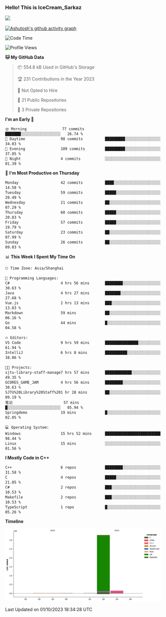 ### Hello! This is IceCream_Sarkaz

![](https://github-readme-stats.vercel.app/api?username=Huang-Yuhan&theme=dark)

[![Ashutosh's github activity graph](https://github-readme-activity-graph.vercel.app/graph?username=Huang-Yuhan&bg_color=000000&color=ffffff&line=c061cb&point=c64600&area=true&hide_border=true)](https://github.com/ashutosh00710/github-readme-activity-graph)


<!--START_SECTION:waka-->
![Code Time](http://img.shields.io/badge/Code%20Time-263%20hrs%2032%20mins-blue)

![Profile Views](http://img.shields.io/badge/Profile%20Views-3-blue)

**🐱 My GitHub Data** 

> 📦 554.8 kB Used in GitHub's Storage 
 > 
> 🏆 231 Contributions in the Year 2023
 > 
> 🚫 Not Opted to Hire
 > 
> 📜 21 Public Repositories 
 > 
> 🔑 3 Private Repositories 
 > 
**I'm an Early 🐤** 

```text
🌞 Morning                77 commits          ███████░░░░░░░░░░░░░░░░░░   26.74 % 
🌆 Daytime                98 commits          █████████░░░░░░░░░░░░░░░░   34.03 % 
🌃 Evening                109 commits         █████████░░░░░░░░░░░░░░░░   37.85 % 
🌙 Night                  4 commits           ░░░░░░░░░░░░░░░░░░░░░░░░░   01.39 % 
```
📅 **I'm Most Productive on Thursday** 

```text
Monday                   42 commits          ████░░░░░░░░░░░░░░░░░░░░░   14.58 % 
Tuesday                  59 commits          █████░░░░░░░░░░░░░░░░░░░░   20.49 % 
Wednesday                21 commits          ██░░░░░░░░░░░░░░░░░░░░░░░   07.29 % 
Thursday                 60 commits          █████░░░░░░░░░░░░░░░░░░░░   20.83 % 
Friday                   57 commits          █████░░░░░░░░░░░░░░░░░░░░   19.79 % 
Saturday                 23 commits          ██░░░░░░░░░░░░░░░░░░░░░░░   07.99 % 
Sunday                   26 commits          ██░░░░░░░░░░░░░░░░░░░░░░░   09.03 % 
```


📊 **This Week I Spent My Time On** 

```text
🕑︎ Time Zone: Asia/Shanghai

💬 Programming Languages: 
C#                       4 hrs 56 mins       ████████░░░░░░░░░░░░░░░░░   30.63 % 
Java                     4 hrs 27 mins       ███████░░░░░░░░░░░░░░░░░░   27.68 % 
Vue.js                   2 hrs 13 mins       ███░░░░░░░░░░░░░░░░░░░░░░   13.83 % 
Markdown                 59 mins             ██░░░░░░░░░░░░░░░░░░░░░░░   06.16 % 
Go                       44 mins             █░░░░░░░░░░░░░░░░░░░░░░░░   04.58 % 

🔥 Editors: 
VS Code                  9 hrs 59 mins       ███████████████░░░░░░░░░░   61.94 % 
IntelliJ                 6 hrs 8 mins        ██████████░░░░░░░░░░░░░░░   38.06 % 

🐱‍💻 Projects: 
sjtu-library-staff-manage7 hrs 57 mins       ████████████░░░░░░░░░░░░░   49.35 % 
GCORES_GAME_JAM          4 hrs 56 mins       ████████░░░░░░░░░░░░░░░░░   30.63 % 
SJTU%20Library%20Staff%201 hr 28 mins        ██░░░░░░░░░░░░░░░░░░░░░░░   09.19 % 
笔记                       57 mins             █░░░░░░░░░░░░░░░░░░░░░░░░   05.94 % 
Springdemo               19 mins             █░░░░░░░░░░░░░░░░░░░░░░░░   02.05 % 

💻 Operating System: 
Windows                  15 hrs 52 mins      █████████████████████████   98.44 % 
Linux                    15 mins             ░░░░░░░░░░░░░░░░░░░░░░░░░   01.56 % 
```

**I Mostly Code in C++** 

```text
C++                      6 repos             ████████░░░░░░░░░░░░░░░░░   31.58 % 
C                        4 repos             █████░░░░░░░░░░░░░░░░░░░░   21.05 % 
C#                       2 repos             ███░░░░░░░░░░░░░░░░░░░░░░   10.53 % 
Makefile                 2 repos             ███░░░░░░░░░░░░░░░░░░░░░░   10.53 % 
TypeScript               1 repo              █░░░░░░░░░░░░░░░░░░░░░░░░   05.26 % 
```



**Timeline**

![Lines of Code chart](https://raw.githubusercontent.com/Huang-Yuhan/Huang-Yuhan/main/assets/bar_graph.png)


 Last Updated on 01/10/2023 18:34:28 UTC
<!--END_SECTION:waka-->
